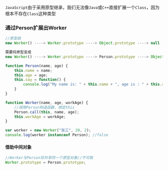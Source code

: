 `JavaScript`由于采用原型继承，我们无法像`Java`或`C++`直接扩展一个`Class`，因为根本不存在`Class`这种类型

### 通过Person扩展出Worker
```js
//原型链
new Worker() ----> Worker.prototype ----> Object.prototype ----> null

需要将原型变成
new Worker() ----> Worker.prototype ----> Person.prototype ----> Object.prototype ----> null
```

```js
function Person(name, age) {
    this.name = name;
    this.age = age;
    this.say = function() {
        console.log("My name is: " + this.name + ", age is : " + this.age);
    }
}

function Worker(name, age, workAge) {
    //调用Person构造函数，绑定this
    Person.call(this, name, age);
    this.workAge = workAge;
}

var worker = new Worker("张三", 20, 2);
console.log(worker instanceof Person); //false
```

#### 借助中间对象

```js
//Worker与Person将共享同一个原型对象//不可取
Worker.prototype = Person.prototype;
```

